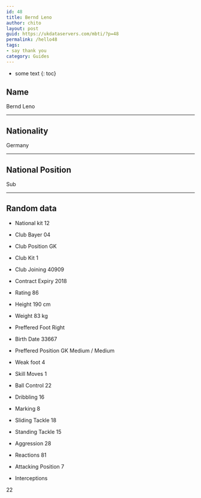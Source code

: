 ```yaml
---
id: 48
title: Bernd Leno
author: chito
layout: post
guid: https://ukdataservers.com/mbti/?p=48
permalink: /hello48
tags:
- say thank you
category: Guides
---
```


* some text
{: toc}


## Name  
Bernd Leno 

* * *

## Nationality  
Germany 

* * *

## National Position  
Sub 

* * *

## Random data 

  * National kit 
12 

  * Club 
Bayer 04 

  * Club Position 
GK 

  * Club Kit 
1 

  * Club Joining 
40909 

  * Contract Expiry 
2018 

  * Rating 
86 

  * Height 
190 cm 

  * Weight 
83 kg 

  * Preffered Foot 
Right 

  * Birth Date 
33667 

  * Preffered Position 
GK Medium / Medium 

  * Weak foot 
4 

  * Skill Moves 
1 

  * Ball Control 
22 

  * Dribbling 
16 

  * Marking 
8 

  * Sliding Tackle 
18 

  * Standing Tackle 
15 

  * Aggression 
28 

  * Reactions 
81 

  * Attacking Position 
7 

  * Interceptions 

22